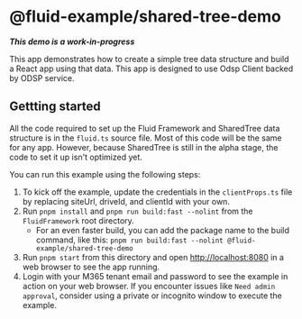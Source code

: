 # @fluid-example/shared-tree-demo

**_This demo is a work-in-progress_**

This app demonstrates how to create a simple tree data structure and build a React app using that data. This app is designed to use Odsp Client backed by ODSP service.

## Gettting started

All the code required to set up the Fluid Framework and SharedTree data structure is in the `fluid.ts` source file. Most of this code will be the same for any app. However, because SharedTree is still in the alpha stage, the code to set it up isn't optimized yet.

You can run this example using the following steps:

1. To kick off the example, update the credentials in the `clientProps.ts` file by replacing siteUrl, driveId, and clientId with your own.
1. Run `pnpm install` and `pnpm run build:fast --nolint` from the `FluidFramework` root directory.
    - For an even faster build, you can add the package name to the build command, like this:
      `pnpm run build:fast --nolint @fluid-example/shared-tree-demo`
1. Run `pnpm start` from this directory and open <http://localhost:8080> in a web browser to see the app running.
1. Login with your M365 tenant email and password to see the example in action on your web browser. If you encounter issues like `Need admin approval`, consider using a private or incognito window to execute the example.
